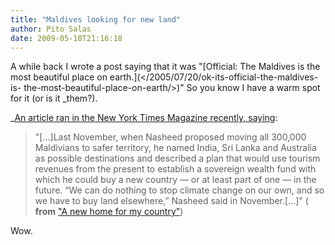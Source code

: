 ```yaml
---
title: "Maldives looking for new land"
author: Pito Salas
date: 2009-05-18T21:16:18
---
```




A while back I wrote a post saying that it was "[Official: The Maldives is the
most beautiful place on earth.](</2005/07/20/ok-its-official-the-maldives-is-
the-most-beautiful-place-on-earth/>)" So you know I have a warm spot for it
(or is it _them?).

_[An article ran in the New York Times Magazine recently,
saying](<http://www.nytimes.com/2009/05/10/magazine/10MALDIVES-t.html>):

> "[…]Last November, when Nasheed proposed moving all 300,000 Maldivians to
> safer territory, he named India, Sri Lanka and Australia as possible
> destinations and described a plan that would use tourism revenues from the
> present to establish a sovereign wealth fund with which he could buy a new
> country — or at least part of one — in the future. “We can do nothing to
> stop climate change on our own, and so we have to buy land elsewhere,”
> Nasheed said in November.[…]" ( **from** ["A new home for my
> country"](<http://www.nytimes.com/2009/05/10/magazine/10MALDIVES-t.html>))

Wow.


